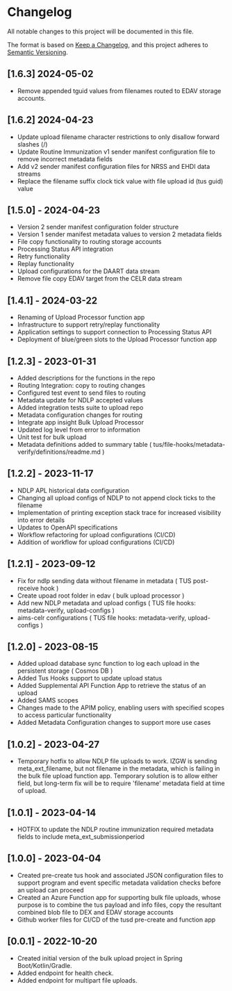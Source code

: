 # Changelog
All notable changes to this project will be documented in this file.

The format is based on [Keep a Changelog](https://keepachangelog.com/en/1.0.0/),
and this project adheres to [Semantic Versioning](https://semver.org/spec/v2.0.0.html).

## [1.6.3] 2024-05-02
- Remove appended tguid values from filenames routed to EDAV storage accounts.

## [1.6.2] 2024-04-23
- Update upload filename character restrictions to only disallow forward slashes (/)
- Update Routine Immunization v1 sender manifest configuration file to remove incorrect metadata fields
- Add v2 sender manifest configuration files for NRSS and EHDI data streams
- Replace the filename suffix clock tick value with file upload id (tus guid) value

## [1.5.0] - 2024-04-23
- Version 2 sender manifest configuration folder structure
- Version 1 sender manifest metadata values to version 2 metadata fields
- File copy functionality to routing storage accounts
- Processing Status API integration
- Retry functionality
- Replay functionality
- Upload configurations for the DAART data stream
- Remove file copy EDAV target from the CELR data stream

## [1.4.1] - 2024-03-22
- Renaming of Upload Processor function app
- Infrastructure to support retry/replay functionality
- Application settings to support connection to Processing Status API
- Deployment of blue/green slots to the Upload Processor function app

## [1.2.3] - 2023-01-31
- Added descriptions for the functions in the repo
- Routing Integration: copy to routing changes
- Configured test event to send files to routing
- Metadata update for NDLP accepted values
- Added integration tests suite to upload repo
- Metadata configuration changes for routing
- Integrate app insight Bulk Upload Processor
- Updated log level from error to information
- Unit test for bulk upload
- Metadata definitions added to summary table  ( tus/file-hooks/metadata-verify/definitions/readme.md )

## [1.2.2] - 2023-11-17
- NDLP APL historical data configuration
- Changing all upload configs of NDLP to not append clock ticks to the filename
- Implementation of printing exception stack trace for increased visibility into error details
- Updates to OpenAPI specifications
- Workflow refactoring for upload configurations (CI/CD)
- Addition of workflow for upload configurations (CI/CD)

## [1.2.1] - 2023-09-12
- Fix for ndlp sending data without filename in metadata ( TUS post-receive hook )
- Create upoad root folder in edav ( bulk upload processor )
- Add new NDLP metadata and upload configs ( TUS file hooks: metadata-verify, upload-configs )
- aims-celr configurations ( TUS file hooks: metadata-verify, upload-configs )

## [1.2.0] - 2023-08-15
- Added upload database sync function to log each upload in the persistent storage ( Cosmos DB )
- Added Tus Hooks support to update upload status
- Added Supplemental API Function App to retrieve the status of an upload
- Added SAMS scopes 
- Changes made to the APIM policy, enabling users with specified scopes to access particular functionality
- Added Metadata Configuration changes to support more use cases

## [1.0.2] - 2023-04-27
-  Temporary hotfix to allow NDLP file uploads to work.  IZGW is sending meta_ext_filename, but not filename in the metadata, which is failing in the bulk file upload function app.  Temporary solution is to allow either field, but long-term fix will be to require 'filename' metadata field at time of upload.

## [1.0.1] - 2023-04-14
- HOTFIX to update the NDLP routine immunization required metadata fields to include meta_ext_submissionperiod

## [1.0.0] - 2023-04-04
- Created pre-create tus hook and associated JSON configuration files to support program and event specific metadata validation checks before an upload can proceed
- Created an Azure Function app for supporting bulk file uploads, whose purpose is to combine the tus payload and info files, copy the resultant combined blob file to DEX and EDAV storage accounts
- Github worker files for CI/CD of the tusd pre-create and function app
  
## [0.0.1] - 2022-10-20
- Created initial version of the bulk upload project in Spring Boot/Kotlin/Gradle.
- Added endpoint for health check.
- Added endpoint for multipart file uploads.

